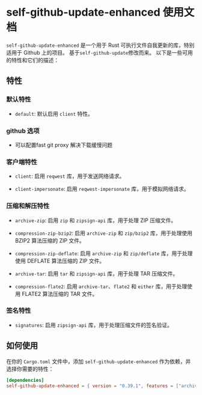# self-github-update-enhanced 使用文档

`self-github-update-enhanced` 是一个用于 Rust 可执行文件自我更新的库，特别适用于 Github 上的项目。
基于`self-github-update`修改而来。
以下是一些可用的特性和它们的描述：

## 特性

### 默认特性

- `default`: 默认启用 `client` 特性。

### github 选项
- 可以配置fast git proxy 解决下载缓慢问题

### 客户端特性

- `client`: 启用 `reqwest` 库，用于发送网络请求。

- `client-impersonate`: 启用 `reqwest-impersonate` 库，用于模拟网络请求。

### 压缩和解压特性

- `archive-zip`: 启用 `zip` 和 `zipsign-api` 库，用于处理 ZIP 压缩文件。

- `compression-zip-bzip2`: 启用 `archive-zip` 和 `zip/bzip2` 库，用于处理使用 BZIP2 算法压缩的 ZIP 文件。

- `compression-zip-deflate`: 启用 `archive-zip` 和 `zip/deflate` 库，用于处理使用 DEFLATE 算法压缩的 ZIP 文件。

- `archive-tar`: 启用 `tar` 和 `zipsign-api` 库，用于处理 TAR 压缩文件。

- `compression-flate2`: 启用 `archive-tar`、`flate2` 和 `either` 库，用于处理使用 FLATE2 算法压缩的 TAR 文件。

### 签名特性

- `signatures`: 启用 `zipsign-api` 库，用于处理压缩文件的签名验证。

## 如何使用

在你的 `Cargo.toml` 文件中，添加 `self-github-update-enhanced` 作为依赖，并选择你需要的特性：

```toml
[dependencies]
self-github-update-enhanced = { version = "0.39.1", features = ["archive-zip"] }
```
